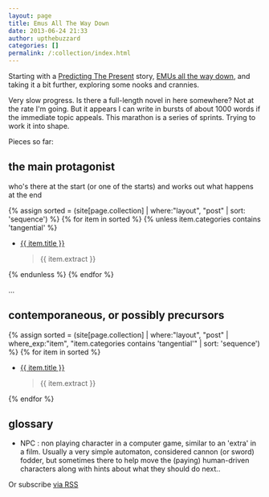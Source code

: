 ```yaml
---
layout: page
title: Emus All The Way Down
date: 2013-06-24 21:33
author: upthebuzzard
categories: []
permalink: /:collection/index.html
---
```

Starting with a <a title="Predicting The Present" href="/predicting_the_present/">Predicting The Present</a> story, <a title="Emus all the way down" href="/predicting_the_present/2013-06-29-emus-all-the-way-down/">EMUs all the way down</a>, and taking it a bit further, exploring some nooks and crannies.

Very slow progress. Is there a full-length novel in here somewhere? Not at the rate I'm going. But it appears I can write in bursts of about 1000 words if the immediate topic appeals. This marathon is a series of sprints. Trying to work it into shape.

Pieces so far:

## the main protagonist

who's there at the start (or one of the starts) and works out what happens at the end

<p>
	{% assign sorted = (site[page.collection] | where:"layout", "post" | sort: 'sequence') %}
	{% for item in sorted %}
		{% unless item.categories contains 'tangential' %}
			<ul>
				<li>
					<a href="{{ item.url }}">{{ item.title }}</a>
				</li>
				<blockquote>{{ item.extract }}</blockquote>
			</ul>
			{% endunless %}
	{% endfor %}
</p>
...

## contemporaneous, or possibly precursors

<p>
	{% assign sorted = (site[page.collection] | where:"layout", "post" | where_exp:"item", "item.categories contains 'tangential'" | sort: 'sequence') %}
	{% for item in sorted %}
		<ul>
			<li>
				<a href="{{ item.url }}">{{ item.title }}</a>
			</li>
			<blockquote>{{ item.extract }}</blockquote>
		</ul>
	{% endfor %}
</p>


## glossary

* NPC : non playing character in a computer game, similar to an 'extra' in a film. Usually a very simple automaton, considered cannon (or sword) fodder, but sometimes there to help move the (paying) human-driven characters along with hints about what they should do next..</li>

<p>
	Or <span class="rss-subscribe">subscribe <a href="feed.xml">via RSS</a></span>
</p>
